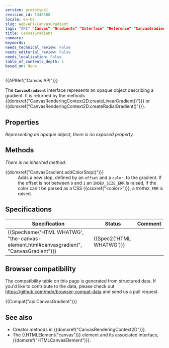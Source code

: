 ```yaml
---
version: prototype1
revision_id: 1348368
locale: en-US
slug: Web/API/CanvasGradient
tags: "API" "Canvas" "Gradients" "Interface" "Reference" "CanvasGradient"
title: CanvasGradient
summary: 
keywords: 
needs_technical_review: False
needs_editorial_review: False
needs_localization: False
table_of_contents_depth: 1
based_on: None
---
```

<div>{{APIRef("Canvas API")}}</div>

<p>The <code><strong>CanvasGradient</strong></code> interface represents an opaque object describing a gradient. It is returned by the methods {{domxref("CanvasRenderingContext2D.createLinearGradient()")}} or {{domxref("CanvasRenderingContext2D.createRadialGradient()")}}.</p>

<h2 id="Properties">Properties</h2>

<p><em>Representing an opaque object, there is no exposed property.</em></p>

<h2 id="Methods">Methods</h2>

<p><em>There is no inherited method.</em></p>

<dl>
 <dt>{{domxref("CanvasGradient.addColorStop()")}}</dt>
 <dd>Adds a new stop, defined by an <code>offset</code> and a <code>color</code>, to the gradient. If the offset is not between <code>0</code> and <code>1</code> an <code>INDEX_SIZE_ERR</code> is raised, if the color can't be parsed as a CSS {{cssxref("&lt;color&gt;")}}, a <code>SYNTAX_ERR</code> is raised.</dd>
</dl>

<h2 id="Specifications">Specifications</h2>

<table class="standard-table">
 <thead>
  <tr>
   <th scope="col">Specification</th>
   <th scope="col">Status</th>
   <th scope="col">Comment</th>
  </tr>
 </thead>
 <tbody>
  <tr>
   <td>{{SpecName('HTML WHATWG', "the-canvas-element.html#canvasgradient", "CanvasGradient")}}</td>
   <td>{{Spec2('HTML WHATWG')}}</td>
   <td>&nbsp;</td>
  </tr>
 </tbody>
</table>

<h2 id="Browser_compatibility">Browser compatibility</h2>

<div>
<div class="hidden">The compatibility table on this page is generated from structured data. If you'd like to contribute to the data, please check out <a href="https://github.com/mdn/browser-compat-data">https://github.com/mdn/browser-compat-data</a> and send us a pull request.</div>

<p>{{Compat("api.CanvasGradient")}}</p>
</div>

<h2 id="See_also">See also</h2>

<ul>
 <li>Creator methods in {{domxref("CanvasRenderingContext2D")}}.</li>
 <li>The {{HTMLElement("canvas")}} element and its associated interface, {{domxref("HTMLCanvasElement")}}.</li>
</ul>


